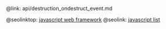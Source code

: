 @link: api/destruction_ondestruct_event.md

@seolinktop: [javascript web framework](https://webix.com)
@seolink: [javascript list](https://webix.com/widget/list/)